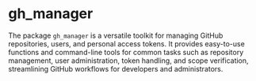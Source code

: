 # gh_manager
 The package `gh_manager` is a versatile toolkit for managing GitHub repositories, users, and personal access tokens. It provides easy-to-use functions and command-line tools for common tasks such as repository management, user administration, token handling, and scope verification, streamlining GitHub workflows for developers and administrators.
 
